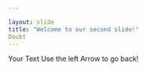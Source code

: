 ```yaml
---

layout: slide
title: "Welcome to our second slide!"
Doubt 
---
```

Your Text
Use the left Arrow to go back!
